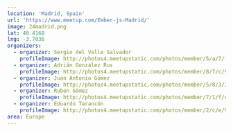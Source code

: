 ```yaml
---
location: 'Madrid, Spain'
url: 'https://www.meetup.com/Ember-js-Madrid/'
image: 24madrid.png
lat: 40.4168
lng: -3.7036
organizers:
  - organizer: Sergio del Valle Salvador
    profileImage: http://photos4.meetupstatic.com/photos/member/5/a/7/f/thumb_253703167.jpeg
  - organizer: Adrián González Rus
    profileImage: http://photos4.meetupstatic.com/photos/member/8/7/c/9/thumb_255634761.jpeg
  - organizer: Juan Antonio Gómez
    profileImage: http://photos4.meetupstatic.com/photos/member/5/8/3/3/thumb_253282579.jpeg
  - organizer: Ruben Gómez
    profileImage: http://photos4.meetupstatic.com/photos/member/7/1/f/d/thumb_253949181.jpeg
  - organizer: Eduardo Tarancón
    profileImage: http://photos4.meetupstatic.com/photos/member/2/c/e/9/thumb_254651497.jpeg
area: Europe
---
```

